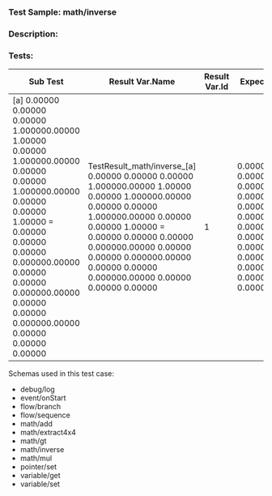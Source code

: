 ### **Test Sample:** math/inverse
### **Description:** 

### Tests:
| Sub Test | Result Var.Name | Result Var.Id | Expected Value
| ----------- | ----------- | ----------- |----------- |
| [a] 0.00000	0.00000	0.00000	1.000000.00000	1.00000	0.00000	1.000000.00000	0.00000	0.00000	1.000000.00000	0.00000	0.00000	1.00000 = 0.00000	0.00000	0.00000	0.000000.00000	0.00000	0.00000	0.000000.00000	0.00000	0.00000	0.000000.00000	0.00000	0.00000	0.00000 | TestResult_math/inverse_[a] 0.00000	0.00000	0.00000	1.000000.00000	1.00000	0.00000	1.000000.00000	0.00000	0.00000	1.000000.00000	0.00000	0.00000	1.00000 = 0.00000	0.00000	0.00000	0.000000.00000	0.00000	0.00000	0.000000.00000	0.00000	0.00000	0.000000.00000	0.00000	0.00000	0.00000 | 1 | 0.00000	0.00000	0.00000	0.000000.00000	0.00000	0.00000	0.000000.00000	0.00000	0.00000	0.000000.00000	0.00000	0.00000	0.00000

Schemas used in this test case:
- debug/log
- event/onStart
- flow/branch
- flow/sequence
- math/add
- math/extract4x4
- math/gt
- math/inverse
- math/mul
- pointer/set
- variable/get
- variable/set
